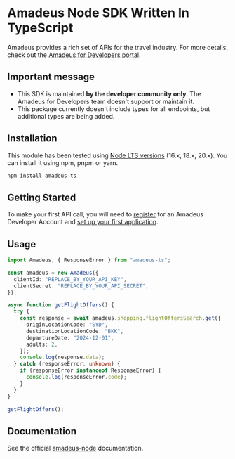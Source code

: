 # Amadeus Node SDK Written In TypeScript

Amadeus provides a rich set of APIs for the travel industry. For more details, check out the [Amadeus for Developers portal](https://developers.amadeus.com).

## Important message

- This SDK is maintained **by the developer community only**. The Amadeus for Developers team doesn't support or maintain it.
- This package currently doesn't include types for all endpoints, but additional types are being added.

## Installation

This module has been tested using [Node LTS versions](https://nodejs.org/en/about/releases/) (16.x, 18.x, 20.x). You can install it using npm, pnpm or yarn.

```sh
npm install amadeus-ts
```

## Getting Started

To make your first API call, you will need to [register](https://developers.amadeus.com/register) for an Amadeus Developer Account and [set up your first application](https://developers.amadeus.com/my-apps).

## Usage

```ts
import Amadeus, { ResponseError } from "amadeus-ts";

const amadeus = new Amadeus({
  clientId: "REPLACE_BY_YOUR_API_KEY",
  clientSecret: "REPLACE_BY_YOUR_API_SECRET",
});

async function getFlightOffers() {
  try {
    const response = await amadeus.shopping.flightOffersSearch.get({
      originLocationCode: "SYD",
      destinationLocationCode: "BKK",
      departureDate: "2024-12-01",
      adults: 2,
    });
    console.log(response.data);
  } catch (responseError: unknown) {
    if (responseError instanceof ResponseError) {
      console.log(responseError.code);
    }
  }
}

getFlightOffers();
```

## Documentation

See the official [amadeus-node](https://github.com/amadeus4dev/amadeus-node) documentation.
